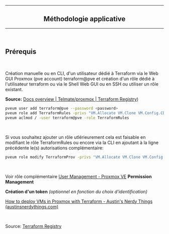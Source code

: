 ## 

---

<h2 align="center">
Méthodologie applicative
</h2>

---

</br>

## Prérequis

</br>

Création manuelle ou en CLI, d'un utilisateur dédié à Terraform via le Web GUI Proxmox (pve account) terraform@pve et création d'un rôle dédié à l'utilisateur terraform ou via le Shell Web GUI ou en SSH ou utiliser un rôle existant.

**Source:** [Docs overview | Telmate/proxmox | Terraform Registry](https://registry.terraform.io/providers/Telmate/proxmox/latest/docs))

```bash
pveum user add terraform@pve --password <password>
pveum role add TerraformRules -privs "VM.Allocate VM.Clone VM.Config.CDROM VM.Config.CPU VM.Config.Cloudinit VM.Config.Disk VM.Config.HWType VM.Config.Memory VM.Config.Network VM.Config.Options VM.Monitor VM.Audit VM.PowerMgmt Datastore.AllocateSpace Datastore.Audit"
pveum aclmod / -user terraform@pve -role TerraformRules
```

</br>

Si vous souhaitez ajouter un rôle utlérieurement cela est faisable en modifiant le rôle TerraformRules ou encore via la CLI en ajoutant à la ligne précédente le(s) autorisations complémentaire:

```bash
pveum role modify TerraformProv -privs "VM.Allocate VM.Clone VM.Config.CDROM VM.Config.CPU VM.Config.Cloudinit VM.Config.Disk VM.Config.HWType VM.Config.Memory VM.Config.Network VM.Config.Options VM.Monitor VM.Audit VM.PowerMgmt Datastore.AllocateSpace Datastore.Audit"
```

</br>

Voir rôle complémentaire [User Management - Proxmox VE](https://pve.proxmox.com/wiki/User_Management) **Permission Management**

**Création d'un token** *(optionnel en fonction du choix d'identification)*

[How to deploy VMs in Proxmox with Terraform - Austin's Nerdy Things (austinsnerdythings.com)](https://austinsnerdythings.com/2021/09/01/how-to-deploy-vms-in-proxmox-with-terraform/)

</br>

Source: [Terraform Registry](https://registry.terraform.io/providers/danitso/proxmox/latest/docs)
